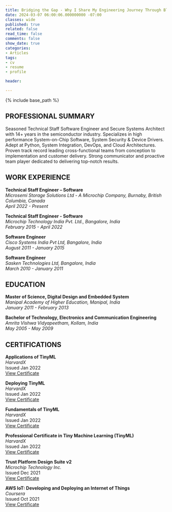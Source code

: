 ```yaml
---
title: Bridging the Gap - Why I Share My Engineering Journey Through Blogging
date: 2024-03-07 06:00:06.000000000 -07:00
classes: wide
published: true
related: false
read_time: false
comments: false
show_date: true
categories:
- Articles
tags:
- cv
- resume
- profile

header:

---
```


<style>
div {
  text-align: justify;
  text-justify: inter-word;
}
</style>

{% include base_path %}

## PROFESSIONAL SUMMARY

Seasoned Technical Staff Software Engineer and Secure Systems Architect with 14+ years in the semiconductor industry. Specializes in high performance System-on-Chip Software, System Security & Device Drivers. Adept at Python, System Integration, DevOps, and Cloud Architectures. Proven track record leading cross-functional teams from conception to implementation and customer delivery. Strong communicator and proactive team player dedicated to delivering top-notch results.

## WORK EXPERIENCE

**Technical Staff Engineer – Software**  
*Microsemi Storage Solutions Ltd - A Microchip Company, Burnaby, British Columbia, Canada*  
*April 2022 - Present*

**Technical Staff Engineer - Software**  
*Microchip Technology India Pvt. Ltd., Bangalore, India*  
*February 2015 - April 2022*

**Software Engineer**  
*Cisco Systems India Pvt Ltd, Bangalore, India*  
*August 2011 - January 2015*

**Software Engineer**  
*Sasken Technologies Ltd, Bangalore, India*  
*March 2010 - January 2011*

## EDUCATION

**Master of Science, Digital Design and Embedded System**  
*Manipal Academy of Higher Education, Manipal, India*  
*January 2011 - February 2013*

**Bachelor of Technology, Electronics and Communication Engineering**  
*Amrita Vishwa Vidyapeetham, Kollam, India*  
*May 2005 - May 2009*

## CERTIFICATIONS

**Applications of TinyML**  
*HarvardX*  
Issued Jan 2022  
[View Certificate](https://courses.edx.org/certificates/9c1798c7c8224e438ba758240e679e52)

**Deploying TinyML**  
*HarvardX*  
Issued Jan 2022  
[View Certificate](https://courses.edx.org/certificates/36983a3194464a10896a5d4b626b0fd1)

**Fundamentals of TinyML**  
*HarvardX*  
Issued Jan 2022  
[View Certificate](https://courses.edx.org/certificates/4678189a89aa4a36a2cd4076be20fcd9)

**Professional Certificate in Tiny Machine Learning (TinyML)**  
*HarvardX*  
Issued Jan 2022  
[View Certificate](https://credentials.edx.org/credentials/720c5858d05242f481be79616537ae03/)

**Trust Platform Design Suite v2**  
*Microchip Technology Inc.*  
Issued Dec 2021  
[View Certificate](https://verify.skilljar.com/c/naaocueohzwe)  

**AWS IoT: Developing and Deploying an Internet of Things**  
*Coursera*  
Issued Oct 2021  
[View Certificate](https://www.coursera.org/account/accomplishments/certificate/TW3GK7LLCR8S)  


